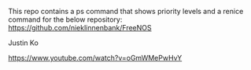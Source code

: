 This repo contains a ps command that shows priority levels and a renice command
for the below repository:
https://github.com/nieklinnenbank/FreeNOS

Justin Ko

https://www.youtube.com/watch?v=oGmWMePwHvY
